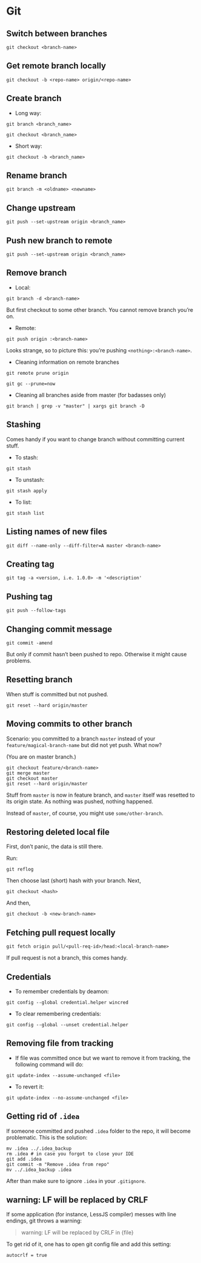 # Git

## Switch between branches

`git checkout <branch-name>`

## Get remote branch locally

`git checkout -b <repo-name> origin/<repo-name>`

## Create branch

* Long way:

 `git branch <branch_name>`

 `git checkout <branch_name>`

* Short way:

 `git checkout -b <branch_name>`

## Rename branch

`git branch -m <oldname> <newname>`

## Change upstream

`git push --set-upstream origin <branch_name>`

## Push new branch to remote

`git push --set-upstream origin <branch_name>`

## Remove branch

* Local:

 `git branch -d <branch-name>`

 But first checkout to some other branch. You cannot remove branch you’re on.

* Remote:

 `git push origin :<branch-name>`

 Looks strange, so to picture this: you’re pushing `<nothing>:<branch-name>`.

* Cleaning information on remote branches

`git remote prune origin`

`git gc --prune=now`
 
* Cleaning all branches aside from master (for badasses only)

`git branch | grep -v "master" | xargs git branch -D`

## Stashing

Comes handy if you want to change branch without committing current stuff.

* To stash:

 `git stash`

* To unstash:

 `git stash apply`

* To list:

 `git stash list`

## Listing names of new files

`git diff --name-only --diff-filter=A master <branch-name>`

## Creating tag

`git tag -a <version, i.e. 1.0.0> -m '<description'`

## Pushing tag

`git push --follow-tags`

## Changing commit message

`git commit -amend`

But only if commit hasn’t been pushed to repo. Otherwise it might cause problems.

## Resetting branch

When stuff is committed but not pushed.

`git reset --hard origin/master`

## Moving commits to other branch

Scenario: you committed to a branch `master` instead of your `feature/magical-branch-name` but did not yet push. What now?

(You are on master branch.)

```
git checkout feature/<branch-name>
git merge master
git checkout master
git reset --hard origin/master
```

Stuff from `master` is now in feature branch, and `master` itself was resetted to its origin state. As nothing was pushed, nothing happened.

Instead of `master`, of course, you might use `some/other-branch`.

## Restoring deleted local file

First, don’t panic, the data is still there.

Run:

`git reflog`

Then choose last (short) hash with your branch. Next,

`git checkout <hash>`

And then,

`git checkout -b <new-branch-name>`

## Fetching pull request locally

`git fetch origin pull/<pull-req-id>/head:<local-branch-name>`

If pull request is not a branch, this comes handy.

## Credentials

* To remember credentials by deamon:

 `git config --global credential.helper wincred`

* To clear remembering credentials:

 `git config --global --unset credential.helper`

## Removing file from tracking

* If file was committed once but we want to remove it from tracking, the following command will do:

 `git update-index --assume-unchanged <file>`

* To revert it:

 `git update-index --no-assume-unchanged <file>`

## Getting rid of `.idea`

If someone committed and pushed `.idea` folder to the repo, it will become problematic. This is the solution:

```
mv .idea ../.idea_backup
rm .idea # in case you forgot to close your IDE
git add .idea
git commit -m "Remove .idea from repo"
mv ../.idea_backup .idea
```

After than make sure to ignore `.idea` in your `.gitignore`.

## warning: LF will be replaced by CRLF

If some application (for instance, LessJS compiler) messes with line endings, git throws a warning:

>warning: LF will be replaced by CRLF in {file}

To get rid of it, one has to open git config file and add this setting:

`autocrlf = true`
